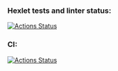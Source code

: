### Hexlet tests and linter status:
[![Actions Status](https://github.com/strdmitriy/devops-for-programmers-project-lvl1/workflows/hexlet-check/badge.svg)](https://github.com/strdmitriy/devops-for-programmers-project-lvl1/actions)

### CI:
[![Actions Status](https://github.com/strdmitriy/devops-for-programmers-project-lvl1/workflows/push/badge.svg)](https://github.com/strdmitriy/devops-for-programmers-project-lvl1/actions)